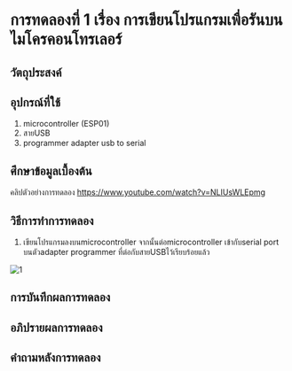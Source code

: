 # การทดลองที่ 1 เรื่อง การเขียนโปรแกรมเพื่อรันบนไมโครคอนโทรเลอร์
## วัตถุประสงค์

## อุปกรณ์ที่ใช้
1. microcontroller (ESP01)
2. สายUSB
3. programmer adapter usb to serial

## ศึกษาข้อมูลเบื้องต้น
คลิปตัวอย่างการทดลอง https://www.youtube.com/watch?v=NLIUsWLEpmg
## วิธีการทำการทดลอง
1. เขียนโปรแกรมลงบนmicrocontroller จากนั้นต่อmicrocontroller เข้ากับserial port บนตัวadapter programmer ที่ต่อกับสายUSBไว้เรียบร้อยแล้ว

![1](https://user-images.githubusercontent.com/80879818/112277591-7fbc9780-8cb4-11eb-8f58-9c6f01d03fe1.jpg)


## การบันทึกผลการทดลอง

## อภิปรายผลการทดลอง

## คำถามหลังการทดลอง
